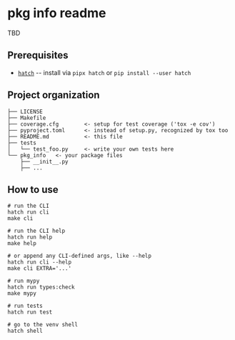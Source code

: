 # pkg info readme

TBD

## Prerequisites

* [`hatch`](https://hatch.pypa.io/) -- install via `pipx hatch` or `pip install --user hatch`

## Project organization

```
├── LICENSE
├── Makefile
├── coverage.cfg        <- setup for test coverage ('tox -e cov')
├── pyproject.toml      <- instead of setup.py, recognized by tox too
├── README.md           <- this file
├── tests
│   └── test_foo.py     <- write your own tests here
└── pkg_info   <- your package files
    ├── __init__.py
    ├── ...
```

## How to use

```console
# run the CLI
hatch run cli
make cli

# run the CLI help
hatch run help
make help

# or append any CLI-defined args, like --help
hatch run cli --help
make cli EXTRA='...'

# run mypy
hatch run types:check
make mypy

# run tests
hatch run test

# go to the venv shell
hatch shell
```
